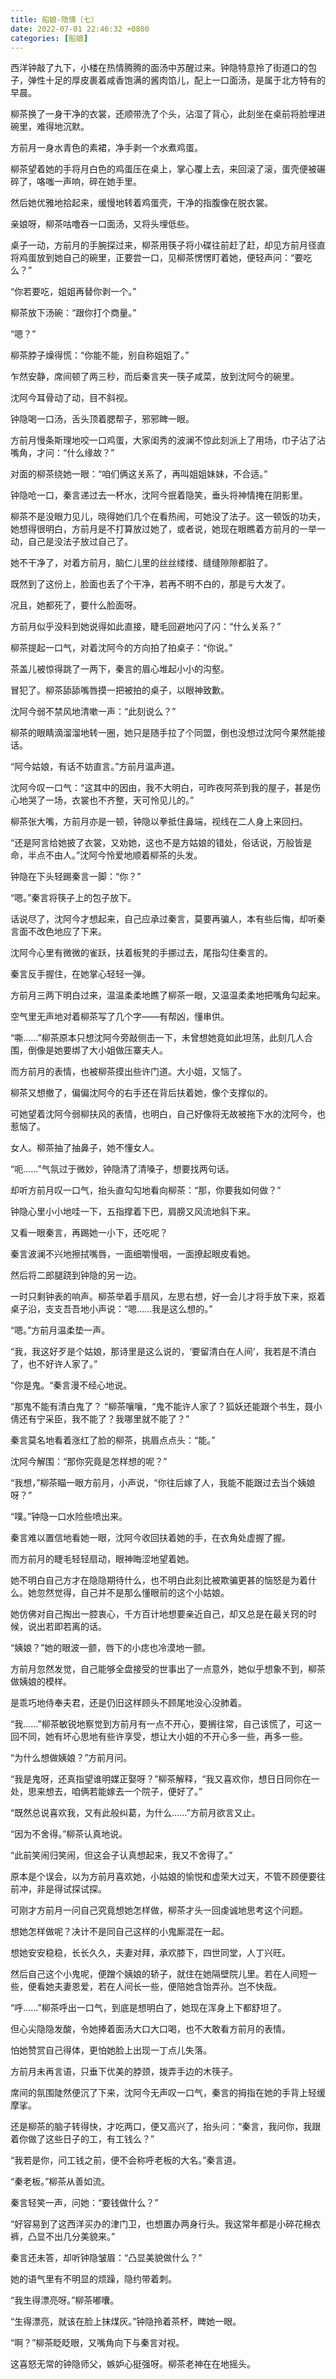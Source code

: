 ```yaml
---
title: 船娘-隐情（七）
date: 2022-07-01 22:46:32 +0800
categories: [船娘]
---
```


西洋钟敲了九下，小楼在热情腾腾的面汤中苏醒过来。钟隐特意拎了街道口的包子，弹性十足的厚皮裹着咸香饱满的酱肉馅儿，配上一口面汤，是属于北方特有的早晨。

柳茶换了一身干净的衣裳，还顺带洗了个头，沾湿了背心，此刻坐在桌前将脸埋进碗里，难得地沉默。

方前月一身水青色的素裙，净手剥一个水煮鸡蛋。

柳茶望着她的手将月白色的鸡蛋压在桌上，掌心覆上去，来回滚了滚，蛋壳便被碾碎了，咯嗤一声响，碎在她手里。

然后她优雅地拾起来，缓慢地转着鸡蛋壳，干净的指腹像在脱衣裳。

亲娘呀，柳茶咕噜吞一口面汤，又将头埋低些。

桌子一动，方前月的手腕探过来，柳茶用筷子将小碟往前赶了赶，却见方前月径直将鸡蛋放到她自己的碗里，正要尝一口，见柳茶愣愣盯着她，便轻声问：“要吃么？”

“你若要吃，姐姐再替你剥一个。”

柳茶放下汤碗：“跟你打个商量。”

“嗯？”

柳茶脖子燥得慌：“你能不能，别自称姐姐了。”

乍然安静，席间顿了两三秒，而后秦言夹一筷子咸菜，放到沈阿今的碗里。

沈阿今耳骨动了动，目不斜视。

钟隐喝一口汤，舌头顶着腮帮子，邪邪睥一眼。

方前月慢条斯理地咬一口鸡蛋，大家闺秀的波澜不惊此刻派上了用场，巾子沾了沾嘴角，才问：“什么缘故？”

对面的柳茶绕她一眼：“咱们俩这关系了，再叫姐姐妹妹，不合适。”

钟隐呛一口，秦言递过去一杯水，沈阿今抿着隐笑，垂头将神情掩在阴影里。

柳茶不是没眼力见儿，晓得她们几个在看热闹，可她没了法子。这一顿饭的功夫，她想得很明白，方前月是不打算放过她了，或者说，她现在眼瞧着方前月的一举一动，自己是没法子放过自己了。

她不干净了，对着方前月，脑仁儿里的丝丝缕缕、缝缝隙隙都脏了。

既然到了这份上，脸面也丢了个干净，若再不明不白的，那是亏大发了。

况且，她都死了，要什么脸面呀。

方前月似乎没料到她说得如此直接，睫毛回避地闪了闪：“什么关系？”

柳茶提起一口气，对着沈阿今的方向拍了拍桌子：“你说。”

茶盖儿被惊得跳了一两下，秦言的眉心堆起小小的沟壑。

冒犯了。柳茶舔舔嘴唇摸一把被拍的桌子，以眼神致歉。

沈阿今弱不禁风地清嗽一声：“此刻说么？”

柳茶的眼睛滴溜溜地转一圈，她只是随手拉了个同盟，倒也没想过沈阿今果然能接话。

“阿今姑娘，有话不妨直言。”方前月温声道。

沈阿今叹一口气：“这其中的因由，我不大明白，可昨夜阿茶到我的屋子，甚是伤心地哭了一场，衣裳也不齐整，天可怜见儿的。”

柳茶张大嘴，方前月亦是一顿，钟隐以拳抵住鼻端，视线在二人身上来回扫。

“还是阿言给她披了衣裳，又劝她，这也不是方姑娘的错处，俗话说，万般皆是命，半点不由人。”沈阿今怜爱地顺着柳茶的头发。

钟隐在下头轻踢秦言一脚：“你？”

“嗯。”秦言将筷子上的包子放下。

话说尽了，沈阿今才想起来，自己应承过秦言，莫要再骗人，本有些后悔，却听秦言面不改色地应了下来。

沈阿今心里有微微的雀跃，扶着板凳的手挪过去，尾指勾住秦言的。

秦言反手握住，在她掌心轻轻一弹。

方前月三两下明白过来，温温柔柔地瞧了柳茶一眼，又温温柔柔地把嘴角勾起来。

空气里无声地对着柳茶写了几个字——有帮凶，懂串供。

“嘶……”柳茶原本只想沈阿今旁敲侧击一下，未曾想她竟如此坦荡，此刻几人合围，倒像是她要绑了大小姐做压寨夫人。

而方前月的表情，也被柳茶摸出些许门道。大小姐，又恼了。

柳茶又想撤了，偏偏沈阿今的右手还在背后扶着她，像个支撑似的。

可她望着沈阿今弱柳扶风的表情，也明白，自己好像将无故被拖下水的沈阿今，也惹恼了。

女人。柳茶抽了抽鼻子，她不懂女人。

“呃……”气氛过于微妙，钟隐清了清嗓子，想要找两句话。

却听方前月叹一口气，抬头直勾勾地看向柳茶：“那，你要我如何做？”

钟隐心里小小地哇一下，五指撑着下巴，肩膀又风流地斜下来。

又看一眼秦言，再踢她一小下，还吃呢？

秦言波澜不兴地擦拭嘴唇，一面细嚼慢咽，一面撩起眼皮看她。

然后将二郎腿跷到钟隐的另一边。

一时只剩钟表的响声。柳茶举着手扇风，左思右想，好一会儿才将手放下来，抠着桌子沿，支支吾吾地小声说：“嗯……我是这么想的。”

“嗯。”方前月温柔垫一声。

“我，我这好歹是个姑娘，那诗里是这么说的，‘要留清白在人间’，我若是不清白了，也不好许人家了。”

“你是鬼。“秦言漫不经心地说。

“那鬼不能有清白鬼了？ “柳茶嚷嚷，“鬼不能许人家了？狐妖还能跟个书生，聂小倩还有宁采臣，我不能了？我哪里就不能了？”

秦言莫名地看着涨红了脸的柳茶，挑眉点点头：“能。”

沈阿今解围：“那你究竟是怎样想的呢？”

“我想，”柳茶瞄一眼方前月，小声说，“你往后嫁了人，我能不能跟过去当个姨娘呀？”

“噗。”钟隐一口水险些喷出来。

秦言难以置信地看她一眼，沈阿今收回扶着她的手，在衣角处虚握了握。

而方前月的睫毛轻轻扇动，眼神晦涩地望着她。

她不明白自己方才在隐隐期待什么，也不明白此刻比被欺骗更甚的恼怒是为着什么。她忽然觉得，自己并不是那么懂眼前的这个小姑娘。

她仿佛对自己掏出一腔衷心，千方百计地想要亲近自己，却又总是在最关窍的时候，说出若即若离的话。

“姨娘？”她的眼波一颤，唇下的小痣也冷漠地一颤。

方前月忽然发觉，自己能够全盘接受的世事出了一点意外，她似乎想象不到，柳茶做姨娘的模样。

是乖巧地侍奉夫君，还是仍旧这样顾头不顾尾地没心没肺着。

“我……”柳茶敏锐地察觉到方前月有一点不开心，要搁往常，自己该慌了，可这一回不同，她有坏心思地有些许享受，想让大小姐的不开心多一些，再多一些。

“为什么想做姨娘？”方前月问。

“我是鬼呀，还真指望谁明媒正娶呀？”柳茶解释，“我又喜欢你，想日日同你在一处，思来想去，咱俩若能嫁去一个院子，便好了。”

“既然总说喜欢我，又有此般纠葛，为什么……”方前月欲言又止。

“因为不舍得。”柳茶认真地说。

“此前笑闹归笑闹，但这会子认真想起来，我又不舍得了。”

原本是个误会，以为方前月喜欢她，小姑娘的愉悦和虚荣大过天，不管不顾便要往前冲，非是得试探试探。

可刚才方前月一问自己究竟想她怎样做，柳茶才头一回虔诚地思考这个问题。

想她怎样做呢？决计不是同自己这样的小鬼厮混在一起。

想她安安稳稳，长长久久，夫妻对拜，承欢膝下，四世同堂，人丁兴旺。

然后自己这个小鬼呢，便蹭个姨娘的轿子，就住在她隔壁院儿里。若在人间短一些，便看她夫妻恩爱，若在人间长一些，便陪她含饴弄孙。岂不快哉。

“呼……”柳茶呼出一口气，到底是想明白了，她现在浑身上下都舒坦了。

但心尖隐隐发酸，令她捧着面汤大口大口喝，也不大敢看方前月的表情。

怕她赞赏自己得体，更怕她脸上出现一丁点儿失落。

方前月未再言语，只垂下优美的脖颈，拨弄手边的木筷子。

席间的氛围陡然便沉了下来，沈阿今无声叹一口气，秦言的拇指在她的手背上轻缓摩挲。

还是柳茶的脑子转得快，才吃两口，便又高兴了，抬头问：“秦言，我问你，我跟着你做了这些日子的工，有工钱么？”

“我若是你，问工钱之前，便不会称呼老板的大名。”秦言道。

“秦老板。”柳茶从善如流。

秦言轻笑一声，问她：“要钱做什么？”

“好容易到了这西洋买办的津门卫，也想置办两身行头。我这常年都是小碎花棉衣裤，凸显不出几分美貌来。”

秦言还未答，却听钟隐皱眉：“凸显美貌做什么？”

她的语气里有不明显的烦躁，隐约带着刺。

“我生得漂亮呀。”柳茶嘟囔。

“生得漂亮，就该在脸上抹煤灰。”钟隐拎着茶杯，睥她一眼。

“啊？”柳茶眨眨眼，又嘴角向下与秦言对视。

这喜怒无常的钟隐师父，嫉妒心挺强呀。柳茶老神在在地摇头。

